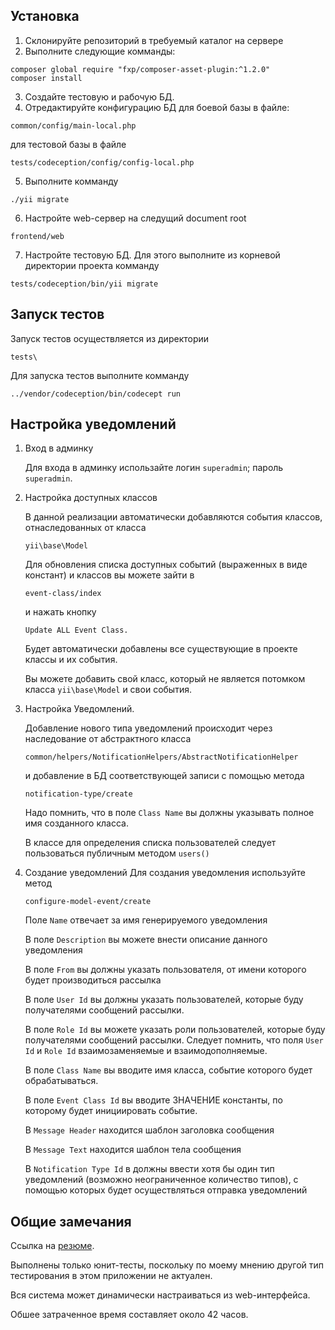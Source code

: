 ## Установка

1. Склонируйте репозиторий в требуемый каталог на сервере
2. Выполните следующие комманды:
```
composer global require "fxp/composer-asset-plugin:^1.2.0"
composer install
```
3. Создайте тестовую и рабочую БД.
4. Отредактируйте конфигурацию БД для боевой базы в файле:
```
common/config/main-local.php
```
для тестовой базы в файле
```
tests/codeception/config/config-local.php
```
5. Выполните комманду
```
./yii migrate
```
6. Настройте web-сервер на следущий document root
```
frontend/web
```
7. Настройте тестовую БД. Для этого выполните из корневой директории проекта комманду
```
tests/codeception/bin/yii migrate
```
## Запуск тестов
Запуск тестов осуществляется из директории
```
tests\
```
Для запуска тестов выполните комманду
```
../vendor/codeception/bin/codecept run
```
## Настройка уведомлений
1. Вход в админку

    Для входа в админку использайте логин `superadmin`; пароль `superadmin`.
2. Настройка доступных классов
    
    В данной реализации автоматически добавляются события классов, отнаследованных от класса
    ```
    yii\base\Model
    ```
    Для обновления списка доступных событий (выраженных в виде констант) и классов вы можете зайти в
    ```
    event-class/index
    ```
    и нажать кнопку
    ```
    Update ALL Event Class.
    ```
    Будет автоматически добавлены все существующие в проекте классы и их события.
    
    Вы можете добавить свой класс, который не является потомком класса `yii\base\Model` и свои события.
 

3. Настройка Уведомлений.

    Добавление нового типа уведомлений происходит через наследование от абстрактного класса
    ```
    common/helpers/NotificationHelpers/AbstractNotificationHelper
    ```
    и добавление в БД соответствующей записи с помощью метода
    ```
    notification-type/create
    ```
    Надо помнить, что в поле `Class Name` вы должны указывать полное имя созданного класса.

    В классе для определения списка пользователей следует пользоваться публичным методом `users()`
4. Создание уведомлений
    Для создания уведомления используйте метод
    ```
    configure-model-event/create
    ```
    Поле `Name` отвечает за имя генерируемого уведомления
    
    В поле `Description` вы можете внести описание данного уведомления
    
    В поле `From` вы должны указать пользователя, от имени которого будет производиться рассылка
    
    В поле `User Id` вы должны указать пользователей, которые буду получателями сообщений рассылки.
    
    В поле `Role Id` вы можете указать роли пользователей, которые буду получателями сообщений рассылки.
    Следует помнить, что поля `User Id` и `Role Id` взаимозаменяемые и взаимодополняемые.
    
    В поле `Class Name` вы вводите имя класса, событие которого будет обрабатываться.
    
    В поле `Event Class Id` вы вводите ЗНАЧЕНИЕ константы, по которому будет инициировать событие.
    
    В `Message Header` находится шаблон заголовка сообщения
    
    В `Message Text` находится шаблон тела сообщения
    
    В `Notification Type Id` в должны ввести хотя бы один тип уведомлений (возможно неограниченное количество типов),
    с помощью которых будет осуществляться отправка уведомлений
    
## Общие замечания
Ссылка на [резюме](https://nn.hh.ru/resume/4f78a7f6ff02f08c230039ed1f786778415849).

Выполнены только юнит-тесты, поскольку по моему мнению другой тип тестирования в этом приложении не актуален.

Вся система может динамически настраиваться из web-интерфейса.

Обшее затраченное время составляет около 42 часов.